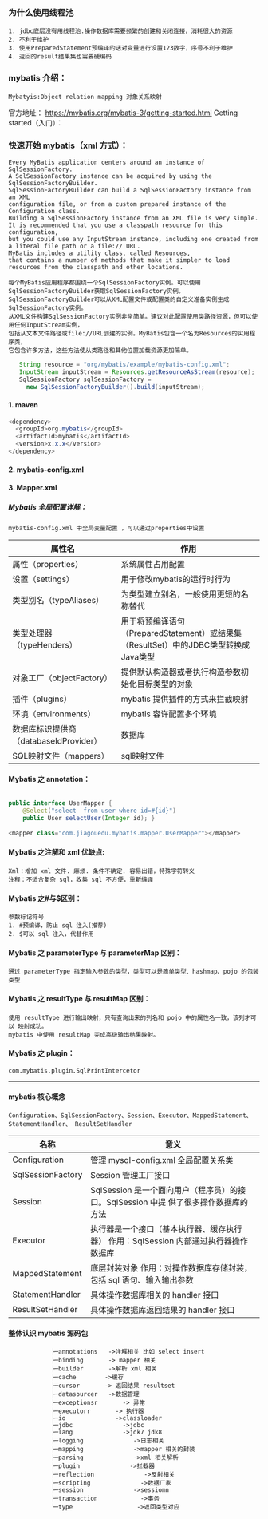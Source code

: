  
### 为什么使用线程池
    1. jdbc底层没有用线程池.操作数据库需要频繁的创建和关闭连接，消耗很大的资源
    2. 不利于维护
    3. 使用PreparedStatement预编译的话对变量进行设置123数字，序号不利于维护
    4. 返回的result结果集也需要硬编码
     
### mybatis 介绍：
    Mybatyis:Object relation mapping 对象关系映射

官方地址：
    https://mybatis.org/mybatis-3/getting-started.html
Getting started（入门）：    

### 快速开始 mybatis（xml 方式）：
    Every MyBatis application centers around an instance of SqlSessionFactory. 
    A SqlSessionFactory instance can be acquired by using the SqlSessionFactoryBuilder. 
    SqlSessionFactoryBuilder can build a SqlSessionFactory instance from an XML 
    configuration file, or from a custom prepared instance of the Configuration class.
    Building a SqlSessionFactory instance from an XML file is very simple. 
    It is recommended that you use a classpath resource for this configuration, 
    but you could use any InputStream instance, including one created from a literal file path or a file:// URL. 
    MyBatis includes a utility class, called Resources, 
    that contains a number of methods that make it simpler to load resources from the classpath and other locations.
    
    每个MyBatis应用程序都围绕一个SqlSessionFactory实例。可以使用SqlSessionFactoryBuilder获取SqlSessionFactory实例。
    SqlSessionFactoryBuilder可以从XML配置文件或配置类的自定义准备实例生成SqlSessionFactory实例。
    从XML文件构建SqlSessionFactory实例非常简单。建议对此配置使用类路径资源，但可以使用任何InputStream实例，
    包括从文本文件路径或file://URL创建的实例。MyBatis包含一个名为Resources的实用程序类，
    它包含许多方法，这些方法使从类路径和其他位置加载资源更加简单。
 ```java   
    String resource = "org/mybatis/example/mybatis-config.xml";
    InputStream inputStream = Resources.getResourceAsStream(resource);
    SqlSessionFactory sqlSessionFactory =
      new SqlSessionFactoryBuilder().build(inputStream);
```
#### 1. maven
```java  
<dependency>
  <groupId>org.mybatis</groupId>
  <artifactId>mybatis</artifactId>
  <version>x.x.x</version>
</dependency>
```  
#### 2. mybatis-config.xml

#### 3. Mapper.xml
##### Mybatis 全局配置详解： 
    mybatis-config.xml 中全局变量配置 ，可以通过properties中设置
|  属性名 |   作用|
| ------------ | ------------ |
|  属性（properties）  | 系统属性占用配置  |
|  设置（settings）  |  用于修改mybatis的运行时行为 |
|  类型别名（typeAliases）   | 为类型建立别名，一般使用更短的名称替代  |
|  类型处理器（typeHenders） |  用于将预编译语句（PreparedStatement）或结果集（ResultSet）中的JDBC类型转换成Java类型|
|  对象工厂（objectFactory）  |  提供默认构造器或者执行构造参数初始化目标类型的对象 |
|  插件（plugins）  |  mybatis 提供插件的方式来拦截映射 |
|  环境（environments） |   mybatis 容许配置多个环境 |
|  数据库标识提供商（databaseIdProvider） | 数据库  |
|  SQL映射文件（mappers）  |   sql映射文件 |
        

#### Mybatis 之 annotation： 
```java

public interface UserMapper {   
    @Select("select  from user where id=#{id}")   
    public User selectUser(Integer id); } 
 
<mapper class="com.jiagouedu.mybatis.mapper.UserMapper"></mapper> 

```

#### Mybatis 之注解和 xml 优缺点:

    Xml：增加 xml 文件. 麻烦. 条件不确定. 容易出错，特殊字符转义 
    注释：不适合复杂 sql，收集 sql 不方便，重新编译 
    
#### Mybatis 之#与$区别： 
    参数标记符号 
    1. #预编译，防止 sql 注入(推荐) 
    2. $可以 sql 注入，代替作用 
#### Mybatis 之 parameterType 与 parameterMap 区别： 
    通过 parameterType 指定输入参数的类型，类型可以是简单类型、hashmap、pojo 的包装 类型 
 
#### Mybatis 之 resultType 与 resultMap 区别： 
    使用 resultType 进行输出映射，只有查询出来的列名和 pojo 中的属性名一致，该列才可以 映射成功。 
    mybatis 中使用 resultMap 完成高级输出结果映射。 
    
#### Mybatis 之 plugin：    
    com.mybatis.plugin.SqlPrintIntercetor
    
    
------------
      
#### mybatis 核心概念 
    Configuration、SqlSessionFactory、Session、Executor、MappedStatement、StatementHandler、 ResultSetHandler 
 | 名称  | 意义  |
 | ------------ | ------------ |
 | Configuration  | 管理 mysql-config.xml 全局配置关系类   |
 | SqlSessionFactory   |  Session 管理工厂接口  |
 | Session   | SqlSession 是一个面向用户（程序员）的接口。SqlSession 中提 供了很多操作数据库的方法   |
 | Executor  | 执行器是一个接口（基本执行器、缓存执行器） 作用：SqlSession 内部通过执行器操作数据库   |
 | MappedStatement  |  底层封装对象 作用：对操作数据库存储封装，包括 sql 语句、输入输出参数  |
 | StatementHandler   | 具体操作数据库相关的 handler 接口   |
 | ResultSetHandler  |  具体操作数据库返回结果的 handler 接口  |

#### 整体认识 mybatis 源码包 
                ├─annotations   ->注解相关 比如 select insert 
                ├─binding       -> mapper 相关 
                ├─builder       ->解析 xml 相关 
                ├─cache        ->缓存 
                ├─cursor       -> 返回结果 resultset 
                ├─datasourcer   ->数据管理  
                ├─exceptionsr       -> 异常 
                ├─executorr       -> 执行器 
                ├─io              ->classloader 
                ├─jdbc              ->jdbc 
                ├─lang              ->jdk7 jdk8 
                ├─logging              ->日志相关 
                ├─mapping              ->mapper 相关的封装 
                ├─parsing              ->xml 相关解析 
                ├─plugin              ->拦截器 
                ├─reflection              ->反射相关 
                ├─scripting              ->数据厂家 
                ├─session              ->sessiomn 
                ├─transaction            ->事务 
                └─type                  ->返回类型对应 